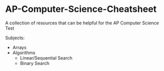 # AP-Computer-Science-Cheatsheet
A collection of resources that can be helpful for the AP Computer Science Test

Subjects:
* Arrays
* Algorithms
    * Linear/Sequential Search
    * Binary Search